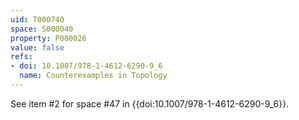 ```yaml
---
uid: T000740
space: S000040
property: P000026
value: false
refs:
- doi: 10.1007/978-1-4612-6290-9_6
  name: Counterexamples in Topology
---
```


See item #2 for space #47 in {{doi:10.1007/978-1-4612-6290-9_6}}.
